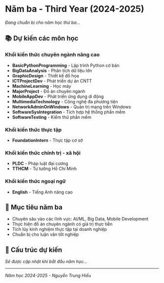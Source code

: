 # Năm ba - Third Year (2024-2025)

*Đang chuẩn bị cho năm học thứ ba...*

## 📚 Dự kiến các môn học

### Khối kiến thức chuyên ngành nâng cao
- **BasicPythonProgramming** - Lập trình Python cơ bản
- **BigDataAnalysis** - Phân tích dữ liệu lớn
- **GraphicDesign** - Thiết kế đồ họa
- **ICTProjectDev** - Phát triển dự án CNTT
- **MachineLearning** - Học máy
- **MajorProject** - Đồ án chuyên ngành
- **MobileAppDev** - Phát triển ứng dụng di động
- **MultimediaTechnology** - Công nghệ đa phương tiện
- **NetworkAdminOnWindows** - Quản trị mạng trên Windows
- **SoftwareSysIntegration** - Tích hợp hệ thống phần mềm
- **SoftwareTesting** - Kiểm thử phần mềm

### Khối kiến thức thực tập
- **FoundationIntern** - Thực tập cơ sở

### Khối kiến thức chính trị - xã hội
- **PLDC** - Pháp luật đại cương
- **TTHCM** - Tư tưởng Hồ Chí Minh

### Khối kiến thức ngoại ngữ
- **English** - Tiếng Anh nâng cao

## 🎯 Mục tiêu năm ba

- Chuyên sâu vào các lĩnh vực: AI/ML, Big Data, Mobile Development
- Thực hiện đồ án chuyên ngành có giá trị thực tiễn
- Tích lũy kinh nghiệm thực tập tại doanh nghiệp
- Chuẩn bị cho luận văn tốt nghiệp

## 📁 Cấu trúc dự kiến

*Sẽ được cập nhật khi bắt đầu năm học...*

---
*Năm học 2024-2025 - Nguyễn Trung Hiếu*
